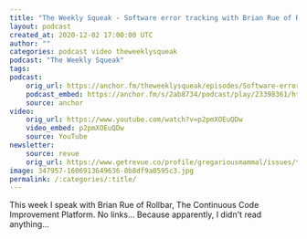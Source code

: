 ```yaml
---
title: "The Weekly Squeak - Software error tracking with Brian Rue of Rollbar"
layout: podcast
created_at: 2020-12-02 17:00:00 UTC
author: ""
categories: podcast video theweeklysqueak
podcast: "The Weekly Squeak"
tags: 
podcast:
    orig_url: https://anchor.fm/theweeklysqueak/episodes/Software-error-tracking-with-Brian-Rue-of-Rollbar-en8igp
    podcast_embed: https://anchor.fm/s/2ab8734/podcast/play/23398361/https%3A%2F%2Fd3ctxlq1ktw2nl.cloudfront.net%2Fstaging%2F2020-11-2%2F8148c56c-3a91-1aa5-e3c9-0edd4a0545fa.mp3
    source: anchor
video:
    orig_url: https://www.youtube.com/watch?v=p2pmXOEuQDw
    video_embed: p2pmXOEuQDw    
    source: YouTube
newsletter:
    source: revue
    orig_url: https://www.getrevue.co/profile/gregariousmammal/issues/the-weekly-squeak-software-error-tracking-with-brian-rue-of-rollbar-296547 
image: 347957-1606913649636-8b8df9a0595c3.jpg
permalink: /:categories/:title/
---
```

This week I speak with Brian Rue of Rollbar, The Continuous Code Improvement Platform. No links… Because apparently, I didn't read anything…